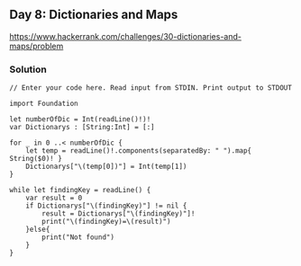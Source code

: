 ## Day 8: Dictionaries and Maps
https://www.hackerrank.com/challenges/30-dictionaries-and-maps/problem

### Solution
```
// Enter your code here. Read input from STDIN. Print output to STDOUT

import Foundation

let numberOfDic = Int(readLine()!)!
var Dictionarys : [String:Int] = [:]

for _ in 0 ..< numberOfDic {
    let temp = readLine()!.components(separatedBy: " ").map{ String($0)! }
    Dictionarys["\(temp[0])"] = Int(temp[1])
}

while let findingKey = readLine() {
    var result = 0    
    if Dictionarys["\(findingKey)"] != nil {
        result = Dictionarys["\(findingKey)"]!
        print("\(findingKey)=\(result)")
    }else{
        print("Not found")
    }
}
```
